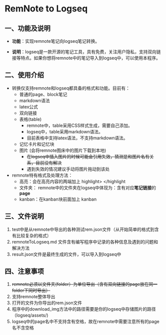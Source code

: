 # RemNote to Logseq

## 一、功能及说明

* **功能**：实现remnote笔记向logseq笔记转换。

* **说明**：logseq是一款开源的笔记工具，具有免费，关注用户隐私，支持双向链接等特点。如果你想将remnote中的笔记导入到logseq中，可以使用本程序。

## 二、使用介绍

* 转换仅支持remnote和logseq都具备的格式和功能。目前有：
  * 普通的page、block笔记
  * markdown语法
  * latex公式
  * 双向链接
  * 表格(table)
    * remnote中，table采用CSS样式生成，需要自己添加。
    * logseq中，table采用markdown语法。
    * 目前表格中支持latex语法，不支持markdown语法。
  * 记忆卡片和记忆块
  * 图片 (会将remnote图床中的图片下载到本地)
    *  ~~在logseq中插入图片的时候可能会引用失效，猜测是和图片名有关系，目前没有解决~~
    * 遇到失效的情况建议手动将图片拖动到该处
* remnote特有格式及处理方法：
  * 高亮：会在高亮内容的两端加上 highlight> </highlight
  * 文件夹： remnote中的文件夹在logseq中体现为：含有对应**笔记链接**的**page**
  * kanban：在kanban块前面加上 kanban

## 三、文件说明

1. test中是从remnote中导出的各种测试rem.json文件（从开始简单的格式到含有比较复杂的格式）
2. remnoteToLogseq.md 文件含有编写程序中记录的各种信息及遇到的问题和解决方法
2. result.json文件是最终生成的文件，可以导入到logseq中

## 四、注意事项

1. ~~remnote必须以文件夹(folder）为单位导出（含有双向链接的page放在同一folder下同时导出）~~
1. 支持remnote整体导出
1. 打开的文件为你导出的rem.json文件
1. 程序中的download_img方法中的路径需要是你的logseq中存储图片的路径（logseq/assets/)
1. logseq中的page名中不支持含有空格，故在remnote中需要注意所有的page名不含空格